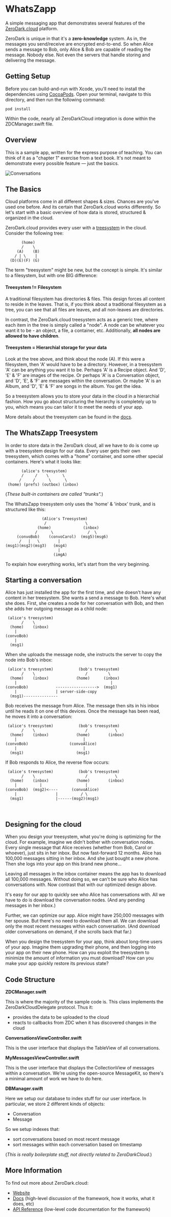 # WhatsZapp

A simple messaging app that demonstrates several features of the [ZeroDark.cloud](https://www.zerodark.cloud/) platform.



ZeroDark is unique in that it's a **zero-knowledge** system. As in, the messages you send/receive are encrypted end-to-end. So when Alice sends a message to Bob, only Alice & Bob are capable of reading the message. Nobody else. Not even the servers that handle storing and delivering the message.



## Getting Setup

Before you can build-and-run with Xcode, you'll need to install the dependencies using [CocoaPods](https://cocoapods.org/). Open your terminal, navigate to this directory, and then run the following command:

```
pod install
```



Within the code, nearly all ZeroDarkCloud integration is done within the ZDCManager.swift file.



## Overview

This is a sample app, written for the express purpose of teaching. You can think of it as a "chapter 1" exercise from a text book. It's not meant to demonstrate every possible feature — just the basics.



![Conversations](./Screenshots/Conversations.png)



## The Basics

Cloud platforms come in all different shapes & sizes. Chances are you've used one before. And its certain that ZeroDark.cloud works differently. So let's start with a basic overview of how data is stored, structured & organized in the cloud.



ZeroDark.cloud provides every user with a [treesystem](https://zerodarkcloud.readthedocs.io/en/latest/client/tree/) in the cloud. Consider the following tree:

```
       (home)
       /    \
     (A)    (B)
    / | \    |
  (D)(E)(F) (G)
```



The term "treesystem" might be new, but the concept is simple. It's similar to a filesystem, but with one BIG difference:



#### Treesystem != Filesystem

A traditional filesystem has directories & files. This design forces all content to reside in the leaves. That is, if you think about a traditional filesystem as a tree, you can see that all files are leaves, and all non-leaves are directories.

In contrast, the ZeroDark.cloud treesystem acts as a generic tree, where each item in the tree is simply called a "node". A node can be whatever you want it to be - an object, a file, a container, etc. Additionally, **all nodes are allowed to have children**.



#### Treesystem = Hierarchial storage for your data

Look at the tree above, and think about the node (A). If this were a filesystem, then 'A' would have to be a directory. However, in a treesystem 'A' can be anything you want it to be. Perhaps 'A' is a Recipe object. And 'D', 'E' & 'F' are images of the recipe. Or perhaps 'A' is a Conversation object, and 'D', 'E', & 'F' are messages within the conversation. Or maybe 'A' is an Album, and 'D', 'E' & 'F' are songs in the album. You get the idea. 



So a treesystem allows you to store your data in the cloud in a hierarchial fashion. How you go about structuring the hierarchy is completely up to you, which means you can tailor it to meet the needs of your app.



More details about the treesystem can be found in the [docs](https://zerodarkcloud.readthedocs.io/en/latest/client/tree/).



## The WhatsZapp Treesystem

In order to store data in the ZeroDark cloud, all we have to do is come up with a treesystem design for our data. Every user gets their own treesystem, which comes with a "home" container, and some other special containers. Here's what it looks like:

```
       (alice's treesystem)
       /     /    \      \ 
      /     /      \      \
 (home) (prefs) (outbox) (inbox) 
```

(*These built-in containers are called "trunks".*)

The WhatsZapp treesystem only uses the 'home' & 'inbox' trunk, and is structured like this:

```
                (Alice's Treesystem)
                 /                 \
              (home)              (inbox)    
             /      \               /  \
     (convoBob)    (convoCarol)  (msg5)(msg6)
      /   |   \        |
(msg1)(msg2)(msg3)   (msg4)
                       |
                     (imgA)
```

To explain how everything works, let's start from the very beginning.



## Starting a conversation

Alice has just installed the app for the first time, and she doesn't have any content in her treesystem. She wants a send a message to Bob. Here's what she does. First, she creates a node for her conversation with Bob, and then she adds her outgoing message as a child node:

```
 (alice's treesystem)
       /    \
  (home)    (inbox)
    |
(convoBob)
    |
  (msg1)
```

When she uploads the message node, she instructs the server to copy the node into Bob's inbox:

```
 (alice's treesystem)           (bob's treesystem)
       /    \                      /         \
  (home)    (inbox)            (home)      (inbox)
    |                                         |
(convoBob)            ------------------>  (msg1)
    |                 | server-side-copy
  (msg1)---------------
```

Bob receives the message from Alice. The message then sits in his inbox until he reads it on one of this devices. Once the message has been read, he moves it into a conversation:

```
 (alice's treesystem)           (bob's treesystem)
       /    \                      /            \
  (home)    (inbox)            (home)        (inbox)
    |                             |
(convoBob)                  (convoAlice)
    |                             | 
  (msg1)                       (msg1)
```

If Bob responds to Alice, the reverse flow occurs:

```
 (alice's treesystem)           (bob's treesystem)
       /    \                      /            \
  (home)    (inbox)            (home)        (inbox)
    |          |                   |
(convoBob)  (msg2)<----      (convoAlice)
    |                 |          / \
  (msg1)              |------(msg2)(msg1)
```

&nbsp;

## Designing for the cloud

When you design your treesystem, what you're doing is optimizing for the cloud. For example, imagine we didn't bother with conversation nodes. Every single message that Alice receives (whether from Bob, Carol or whoever), just sits in her inbox. But now fast-forward 12 months. Alice has 100,000 messages sitting in her inbox. And she just bought a new phone. Then she logs into your app on this brand new phone...

Leaving all messages in the inbox container means the app has to download all 100,000 messages. Without doing so, we can't be sure who Alice has conversations with. Now contrast that with our optimized design above.

It's easy for our app to quickly see who Alice has conversations with. All we have to do is download the conversation nodes. (And any pending messages in her inbox.)

Further, we can optimize our app. Alice might have 250,000 messages with her spouse. But there's no need to download them all. We can download only the most recent messages within each conversation. (And download older conversations on demand, if she scrolls back that far.)



When you design the treesystem for your app, think about long-time users of your app. Imagine them upgrading their phone, and then logging into your app on their new phone. How can you exploit the treesystem to minimize the amount of information you must download? How can you make your app quickly restore its previous state?



## Code Structure

**ZDCManager.swift**

This is where the majority of the sample code is. This class implements the ZeroDarkCloudDelegate protocol. Thus it:

- provides the data to be uploaded to the cloud
- reacts to callbacks from ZDC when it has discovered changes in the cloud



**ConversationsViewController.swift**

This is the user interface that displays the TableView of all conversations.



**MyMessagesViewController.swift**

This is the user interface that displays the CollectionView of messages within a conversation. We're using the open-source MessageKit, so there's a minimal amount of work we have to do here.



**DBManager.swift**

Here we setup our database to index stuff for our user interface. In particular, we store 2 different kinds of objects:

- Conversation
- Message

So we setup indexes that:

- sort conversations based on most recent message
- sort messages within each conversation based on timestamp

(*This is really boilerplate stuff, not directly related to ZeroDarkCloud.*)



## More Information

To find out more about ZeroDark.cloud:

- [Website](https://www.zerodark.cloud/)
- [Docs](https://zerodarkcloud.readthedocs.io/en/latest/) (high-level discussion of the framework, how it works, what it does, etc)
- [API Reference](https://apis.zerodark.cloud/index.html) (low-level code documentation for the framework)